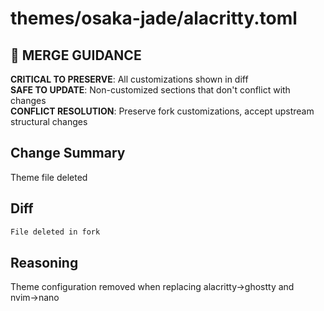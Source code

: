 # themes/osaka-jade/alacritty.toml

## 🚨 MERGE GUIDANCE
**CRITICAL TO PRESERVE**: All customizations shown in diff  
**SAFE TO UPDATE**: Non-customized sections that don't conflict with changes  
**CONFLICT RESOLUTION**: Preserve fork customizations, accept upstream structural changes

## Change Summary
Theme file deleted

## Diff
```diff
File deleted in fork
```

## Reasoning
Theme configuration removed when replacing alacritty→ghostty and nvim→nano
